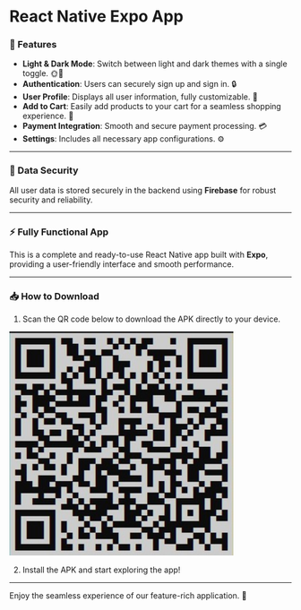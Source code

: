 # React Native Expo App

### 🌟 Features
- **Light & Dark Mode**: Switch between light and dark themes with a single toggle. 🌞🌙
- **Authentication**: Users can securely sign up and sign in. 🔒
- **User Profile**: Displays all user information, fully customizable. 👤
- **Add to Cart**: Easily add products to your cart for a seamless shopping experience. 🛒
- **Payment Integration**: Smooth and secure payment processing. 💳
- **Settings**: Includes all necessary app configurations. ⚙️

---

### 🔐 Data Security
All user data is stored securely in the backend using **Firebase** for robust security and reliability.

---

### ⚡ Fully Functional App
This is a complete and ready-to-use React Native app built with **Expo**, providing a user-friendly interface and smooth performance.

---

### 📥 How to Download
1. Scan the QR code below to download the APK directly to your device.

<img src="./assets/Qr code.jpg" height="400" width="400">

2. Install the APK and start exploring the app!

---

Enjoy the seamless experience of our feature-rich application. 🎉

